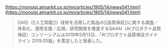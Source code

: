 
[https://monoist.atmarkit.co.jp/mn/articles/1905/14/news041.html](https://monoist.atmarkit.co.jp/mn/articles/1905/14/news041.html)
> [[AI]]（[[人工知能]]）技術を活用した製品の[[品質保証]]に関する調査／体系化、適用支援／応用、研究開発を推進するQA4AI（AIプロダクト品質保証）コンソーシアムは2019年5月13日、「AIプロダクト品質保証ガイドライン 2019.05版」を策定したと発表した。
